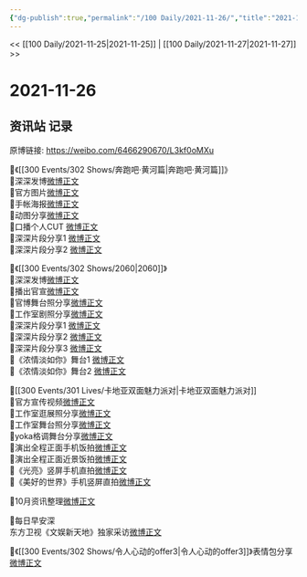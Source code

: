 ```yaml
---
{"dg-publish":true,"permalink":"/100 Daily/2021-11-26/","title":"2021-11-26","created":"2022-12-23T11:13:30.000+08:00","updated":"2023-02-26T00:50:21.000+08:00"}
---
```



<< [[100 Daily/2021-11-25\|2021-11-25]] | [[100 Daily/2021-11-27\|2021-11-27]] >>

# 2021-11-26

## 资讯站 记录

原博链接: https://weibo.com/6466290670/L3kf0oMXu

🌟《[[300 Events/302 Shows/奔跑吧·黄河篇\|奔跑吧·黄河篇]]》  
💫深深发博[微博正文](https://m.weibo.cn/6466290670/4707866898599245)  
💫官方图片[微博正文](https://m.weibo.cn/6466290670/4707773886234724)  
💫手帐海报[微博正文](https://m.weibo.cn/6466290670/4707814687639555)  
💫动图分享[微博正文](https://m.weibo.cn/6466290670/4707887178580259)  
💫口播个人CUT [微博正文](https://m.weibo.cn/6466290670/4707816050266699)  
💫深深片段分享1 [微博正文](https://m.weibo.cn/6466290670/4707887962128843)  
💫深深片段分享2 [微博正文](https://m.weibo.cn/6466290670/4707810607369176)

🌟《[[300 Events/302 Shows/2060\|2060]]》  
💫深深发博[微博正文](https://m.weibo.cn/6466290670/4707904433160525)  
💫播出官宣[微博正文](https://m.weibo.cn/6466290670/4707728675832883)  
💫官博舞台照分享[微博正文](https://m.weibo.cn/6466290670/4707922493572980)  
💫工作室剧照分享[微博正文](https://m.weibo.cn/6466290670/4707912939475967)  
💫深深片段分享1 [微博正文](https://m.weibo.cn/6466290670/4707924062504810)  
💫深深片段分享2 [微博正文](https://m.weibo.cn/6466290670/4707923404000828)  
💫深深片段分享3 [微博正文](https://m.weibo.cn/6466290670/4707923073435573)  
💫《浓情淡如你》舞台1 [微博正文](https://m.weibo.cn/6466290670/4707902788997108)  
💫《浓情淡如你》舞台2 [微博正文](https://m.weibo.cn/6466290670/4707898040781377)

🌟[[300 Events/301 Lives/卡地亚双面魅力派对\|卡地亚双面魅力派对]]  
💫官方宣传视频[微博正文](https://m.weibo.cn/6466290670/4707854248841640)  
💫工作室逛展照分享[微博正文](https://m.weibo.cn/6466290670/4707721272101474)  
💫工作室舞台照分享[微博正文](https://m.weibo.cn/6466290670/4707722009775846)  
💫yoka格调舞台分享[微博正文](https://m.weibo.cn/6466290670/4707573788576269)  
💫演出全程正面手机饭拍[微博正文](https://m.weibo.cn/6466290670/4707722652811814)  
💫演出全程正面近景饭拍[微博正文](https://m.weibo.cn/6466290670/4707724828348339)  
💫《光亮》竖屏手机直拍[微博正文](https://m.weibo.cn/6466290670/4707723235820598)  
💫《美好的世界》手机竖屏直拍[微博正文](https://m.weibo.cn/6466290670/4707724169840904)

🌟10月资讯整理[微博正文](https://m.weibo.cn/6466290670/4707818655452635)

🌟每日早安深  
东方卫视《文娱新天地》独家采访[微博正文](https://m.weibo.cn/6466290670/4707714296448028)

🌟《[[300 Events/302 Shows/令人心动的offer3\|令人心动的offer3]]》表情包分享[微博正文](https://m.weibo.cn/6466290670/4707772300525816)
